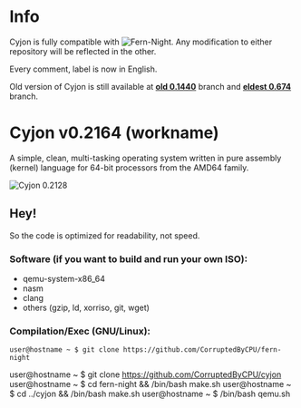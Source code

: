 # Info

Cyjon is fully compatible with ![Fern-Night](https://github.com/CorruptedByCPU/Fern-Night/). Any modification to either repository will be reflected in the other.

Every comment, label is now in English.

Old version of Cyjon is still available at **[old 0.1440](https://github.com/CorruptedByCPU/Cyjon/tree/old)** branch and **[eldest 0.674](https://github.com/CorruptedByCPU/Cyjon/tree/eldest)** branch.

# Cyjon v0.2164 (workname)

A simple, clean, multi-tasking operating system written in pure assembly (kernel) language for 64-bit processors from the AMD64 family.

![Cyjon 0.2128](https://blackdev.org/shot/2128.png?)

## Hey!

So the code is optimized for readability, not speed.

### Software (if you want to build and run your own ISO):

  - qemu-system-x86_64
  - nasm
  - clang
  - others (gzip, ld, xorriso, git, wget)

### Compilation/Exec (GNU/Linux):

	user@hostname ~ $ git clone https://github.com/CorruptedByCPU/fern-night
  user@hostname ~ $ git clone https://github.com/CorruptedByCPU/cyjon
	user@hostname ~ $ cd fern-night && /bin/bash make.sh
	user@hostname ~ $ cd ../cyjon && /bin/bash make.sh
  user@hostname ~ $ /bin/bash qemu.sh
